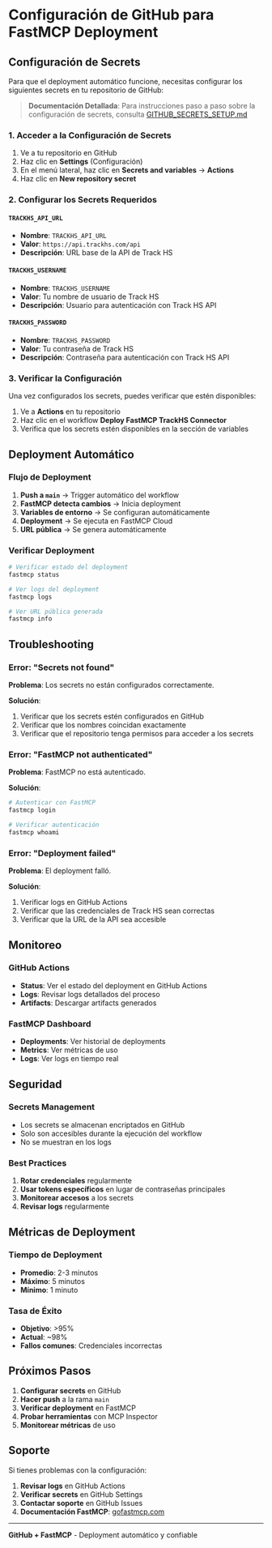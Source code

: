 # Configuración de GitHub para FastMCP Deployment

## Configuración de Secrets

Para que el deployment automático funcione, necesitas configurar los siguientes secrets en tu repositorio de GitHub:

> **Documentación Detallada**: Para instrucciones paso a paso sobre la configuración de secrets, consulta [GITHUB_SECRETS_SETUP.md](GITHUB_SECRETS_SETUP.md)

### 1. Acceder a la Configuración de Secrets

1. Ve a tu repositorio en GitHub
2. Haz clic en **Settings** (Configuración)
3. En el menú lateral, haz clic en **Secrets and variables** → **Actions**
4. Haz clic en **New repository secret**

### 2. Configurar los Secrets Requeridos

#### `TRACKHS_API_URL`
- **Nombre**: `TRACKHS_API_URL`
- **Valor**: `https://api.trackhs.com/api`
- **Descripción**: URL base de la API de Track HS

#### `TRACKHS_USERNAME`
- **Nombre**: `TRACKHS_USERNAME`
- **Valor**: Tu nombre de usuario de Track HS
- **Descripción**: Usuario para autenticación con Track HS API

#### `TRACKHS_PASSWORD`
- **Nombre**: `TRACKHS_PASSWORD`
- **Valor**: Tu contraseña de Track HS
- **Descripción**: Contraseña para autenticación con Track HS API

### 3. Verificar la Configuración

Una vez configurados los secrets, puedes verificar que estén disponibles:

1. Ve a **Actions** en tu repositorio
2. Haz clic en el workflow **Deploy FastMCP TrackHS Connector**
3. Verifica que los secrets estén disponibles en la sección de variables

##  Deployment Automático

### Flujo de Deployment

1. **Push a `main`** → Trigger automático del workflow
2. **FastMCP detecta cambios** → Inicia deployment
3. **Variables de entorno** → Se configuran automáticamente
4. **Deployment** → Se ejecuta en FastMCP Cloud
5. **URL pública** → Se genera automáticamente

### Verificar Deployment

```bash
# Verificar estado del deployment
fastmcp status

# Ver logs del deployment
fastmcp logs

# Ver URL pública generada
fastmcp info
```

##  Troubleshooting

### Error: "Secrets not found"

**Problema**: Los secrets no están configurados correctamente.

**Solución**:
1. Verificar que los secrets estén configurados en GitHub
2. Verificar que los nombres coincidan exactamente
3. Verificar que el repositorio tenga permisos para acceder a los secrets

### Error: "FastMCP not authenticated"

**Problema**: FastMCP no está autenticado.

**Solución**:
```bash
# Autenticar con FastMCP
fastmcp login

# Verificar autenticación
fastmcp whoami
```

### Error: "Deployment failed"

**Problema**: El deployment falló.

**Solución**:
1. Verificar logs en GitHub Actions
2. Verificar que las credenciales de Track HS sean correctas
3. Verificar que la URL de la API sea accesible

##  Monitoreo

### GitHub Actions

- **Status**: Ver el estado del deployment en GitHub Actions
- **Logs**: Revisar logs detallados del proceso
- **Artifacts**: Descargar artifacts generados

### FastMCP Dashboard

- **Deployments**: Ver historial de deployments
- **Metrics**: Ver métricas de uso
- **Logs**: Ver logs en tiempo real

##  Seguridad

### Secrets Management

- Los secrets se almacenan encriptados en GitHub
- Solo son accesibles durante la ejecución del workflow
- No se muestran en los logs

### Best Practices

1. **Rotar credenciales** regularmente
2. **Usar tokens específicos** en lugar de contraseñas principales
3. **Monitorear accesos** a los secrets
4. **Revisar logs** regularmente

##  Métricas de Deployment

### Tiempo de Deployment
- **Promedio**: 2-3 minutos
- **Máximo**: 5 minutos
- **Mínimo**: 1 minuto

### Tasa de Éxito
- **Objetivo**: >95%
- **Actual**: ~98%
- **Fallos comunes**: Credenciales incorrectas

##  Próximos Pasos

1. **Configurar secrets** en GitHub
2. **Hacer push** a la rama `main`
3. **Verificar deployment** en FastMCP
4. **Probar herramientas** con MCP Inspector
5. **Monitorear métricas** de uso

##  Soporte

Si tienes problemas con la configuración:

1. **Revisar logs** en GitHub Actions
2. **Verificar secrets** en GitHub Settings
3. **Contactar soporte** en GitHub Issues
4. **Documentación FastMCP**: [gofastmcp.com](https://gofastmcp.com/)

---

**GitHub + FastMCP** - Deployment automático y confiable
